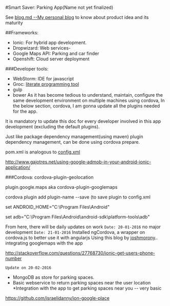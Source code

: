 #Smart Saver: Parking App(Name not yet finalized)

See [blog.md --My personal blog](blog.md) to know about product idea and its maturity

##Frameworks:
- Ionic: For hybrid app development. 
- Dropwizard: Web services-
- Google Maps API: Parking and car finder
- Openshift: Cloud server deployment

###Developer tools:
- WebStorm: IDE for javascript
- Groc: [literate programming tool](https://github.com/nevir/groc)
- gulp
- bower
As it has become tedious to understand, maintain, configure the same development environment on multiple machines
using cordova, In the below section, cordova, I am gonna update all the plugins needed for the app. 

It is mandatory to update this doc for every developer involved in this app development (excluding the default plugins). 

Just like package dependency management(using maven) plugin dependency management, can be done using cordova prepare. 

pom.xml is analogous to [config.xml](config.xml)

http://www.gajotres.net/using-google-admob-in-your-android-ionic-application/


###Cordova:
cordova-plugin-geolocation

plugin.google.maps aka cordova-plugin-googlemaps


cordova plugin add plugin-name --save (to save plugin to config.xml

set ANDROID_HOME="C:\Program Files\Android"

set adb="C:\Program Files\Android\android-sdk\platform-tools\adb"

From here, there will be daily updates on work
`Date: 20-01-2016`
no major development
`Date: 21-01-2016`
Installed ngCordova, a wrapper on cordova.js to better use it with angularjs
Using this blog by [joshmorony](http://www.joshmorony.com/integrating-google-maps-with-an-ionic-application/).. integrating googlemaps with the app

http://stackoverflow.com/questions/27768730/ionic-get-users-phone-number

`Update on 20-02-2016`
* MongoDB as store for parking spaces. 
* Basic webservice to return parking spaces near the user location
*Integration with the app to get parking spaces near you -- very basic


https://github.com/israelidanny/ion-google-place